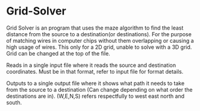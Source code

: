 # Grid-Solver

Grid Solver is an program that uses the maze algorithm to find the least distance from the source to a destination(or destinations). For the purpose of matching wires in computer chips without them overlapping or causing a high usage of wires. This only for a 2D grid, unable to solve with a 3D grid. Grid can be changed at the top of the file.

Reads in a single input file where it reads the source and destination coordinates. Must be in that format, refer to input file for format details.

Outputs to a single output file where it shows what path it needs to take from the source to a destination (Can change depending on what order the destinations are in). (W,E,N,S) refers respectfully to west east north and south.
